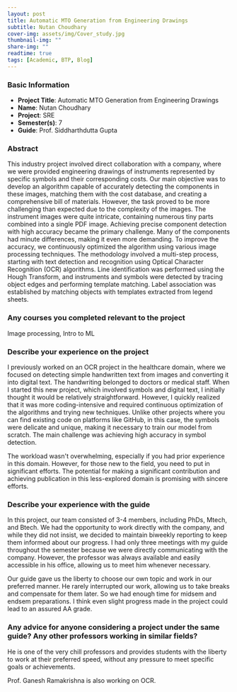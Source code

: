 ```yaml
---
layout: post
title: Automatic MTO Generation from Engineering Drawings
subtitle: Nutan Choudhary
cover-img: assets/img/Cover_study.jpg
thumbnail-img: ""
share-img: ""
readtime: true
tags: [Academic, BTP, Blog]
---
```


### Basic Information

- **Project Title**: Automatic MTO Generation from Engineering Drawings
- **Name**: Nutan Choudhary
- **Project**: SRE
- **Semester(s)**: 7
- **Guide**: Prof. Siddharthdutta Gupta

### Abstract


This industry project involved direct collaboration with a company, where we were provided engineering drawings of instruments represented by specific symbols and their corresponding costs. Our main objective was to develop an algorithm capable of accurately detecting the components in these images, matching them with the cost database, and creating a comprehensive bill of materials. However, the task proved to be more challenging than expected due to the complexity of the images. The instrument images were quite intricate, containing numerous tiny parts combined into a single PDF image. Achieving precise component detection with high accuracy became the primary challenge. Many of the components had minute differences, making it even more demanding. To improve the accuracy, we continuously optimized the algorithm using various image processing techniques.
The methodology involved a multi-step process, starting with text detection and recognition using Optical Character Recognition (OCR) algorithms. Line identification was performed using the Hough Transform, and instruments and symbols were detected by tracing object edges and performing template matching. Label association was established by matching objects with templates extracted from legend sheets.
### Any courses you completed relevant to the project


Image processing, Intro to ML 
### Describe your experience on the project


I previously worked on an OCR project in the healthcare domain, where we focused on detecting simple handwritten text from images and converting it into digital text. The handwriting belonged to doctors or medical staff. When I started this new project, which involved symbols and digital text, I initially thought it would be relatively straightforward. However, I quickly realized that it was more coding-intensive and required continuous optimization of the algorithms and trying new techniques. Unlike other projects where you can find existing code on platforms like GitHub, in this case, the symbols were delicate and unique, making it necessary to train our model from scratch. The main challenge was achieving high accuracy in symbol detection.

The workload wasn't overwhelming, especially if you had prior experience in this domain. However, for those new to the field, you need to put in significant efforts. The potential for making a significant contribution and achieving publication in this less-explored domain is promising with sincere efforts.
### Describe your experience with the guide


In this project, our team consisted of 3-4 members, including PhDs, Mtech, and Btech. We had the opportunity to work directly with the company, and while they did not insist, we decided to maintain biweekly reporting to keep them informed about our progress. I had only three meetings with my guide throughout the semester because we were directly communicating with the company. However, the professor was always available and easily accessible in his office, allowing us to meet him whenever necessary.

Our guide gave us the liberty to choose our own topic and work in our preferred manner. He rarely interrupted our work, allowing us to take breaks and compensate for them later. So we had enough time for midsem and endsem preparations. I think even slight progress made in the project could lead to an assured AA grade.
### Any advice for anyone considering a project under the same guide? Any other professors working in similar fields?


He is one of the very chill professors and provides students with the liberty to work at their preferred speed, without any pressure to meet specific goals or achievements.

Prof. Ganesh Ramakrishna is also working on OCR.